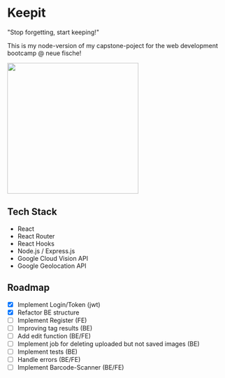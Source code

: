 # Keepit
"Stop forgetting, start keeping!"

This is my node-version of my capstone-poject for the web development bootcamp @ neue fische!

<img src="https://github.com/mariothomsen/keepit/blob/master/readmev2.gif?raw=true" width="300px">

## Tech Stack
- React
- React Router
- React Hooks
- Node.js / Express.js
- Google Cloud Vision API
- Google Geolocation API


## Roadmap
- [x] Implement Login/Token (jwt)
- [x] Refactor BE structure
- [ ] Implement Register (FE)
- [ ] Improving tag results (BE)
- [ ] Add edit function (BE/FE)
- [ ] Implement job for deleting uploaded but not saved images (BE)
- [ ] Implement tests (BE)
- [ ] Handle errors (BE/FE)
- [ ] Implement Barcode-Scanner (BE/FE)
